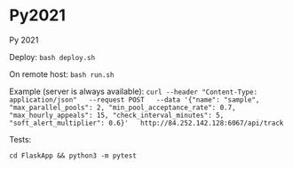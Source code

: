 # Py2021
Py 2021


Deploy: ```bash deploy.sh```

On remote host: ```bash run.sh```

Example (server is always available): ```curl --header "Content-Type: application/json"   --request POST   --data '{"name": "sample", "max_parallel_pools": 2, "min_pool_acceptance_rate": 0.7, "max_hourly_appeals": 15, "check_interval_minutes": 5, "soft_alert_multiplier": 0.6}'   http://84.252.142.128:6067/api/track```



Tests:

```cd FlaskApp && python3 -m pytest```

